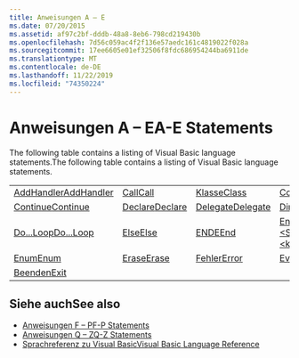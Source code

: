 ```yaml
---
title: Anweisungen A – E
ms.date: 07/20/2015
ms.assetid: af97c2bf-dddb-48a8-8eb6-798cd219430b
ms.openlocfilehash: 7d56c059ac4f2f136e57aedc161c4819022f028a
ms.sourcegitcommit: 17ee6605e01ef32506f8fdc686954244ba6911de
ms.translationtype: MT
ms.contentlocale: de-DE
ms.lasthandoff: 11/22/2019
ms.locfileid: "74350224"
---
```

# <a name="a-e-statements"></a><span data-ttu-id="631f4-102">Anweisungen A – E</span><span class="sxs-lookup"><span data-stu-id="631f4-102">A-E Statements</span></span>
<span data-ttu-id="631f4-103">The following table contains a listing of Visual Basic language statements.</span><span class="sxs-lookup"><span data-stu-id="631f4-103">The following table contains a listing of Visual Basic language statements.</span></span>  
  
|||||  
|---|---|---|---|  
|[<span data-ttu-id="631f4-104">AddHandler</span><span class="sxs-lookup"><span data-stu-id="631f4-104">AddHandler</span></span>](addhandler-statement.md)|[<span data-ttu-id="631f4-105">Call</span><span class="sxs-lookup"><span data-stu-id="631f4-105">Call</span></span>](call-statement.md)|[<span data-ttu-id="631f4-106">Klasse</span><span class="sxs-lookup"><span data-stu-id="631f4-106">Class</span></span>](class-statement.md)|[<span data-ttu-id="631f4-107">Const</span><span class="sxs-lookup"><span data-stu-id="631f4-107">Const</span></span>](const-statement.md)|  
|[<span data-ttu-id="631f4-108">Continue</span><span class="sxs-lookup"><span data-stu-id="631f4-108">Continue</span></span>](continue-statement.md)|[<span data-ttu-id="631f4-109">Declare</span><span class="sxs-lookup"><span data-stu-id="631f4-109">Declare</span></span>](declare-statement.md)|[<span data-ttu-id="631f4-110">Delegate</span><span class="sxs-lookup"><span data-stu-id="631f4-110">Delegate</span></span>](delegate-statement.md)|[<span data-ttu-id="631f4-111">Dim</span><span class="sxs-lookup"><span data-stu-id="631f4-111">Dim</span></span>](dim-statement.md)|  
|[<span data-ttu-id="631f4-112">Do...Loop</span><span class="sxs-lookup"><span data-stu-id="631f4-112">Do...Loop</span></span>](do-loop-statement.md)|[<span data-ttu-id="631f4-113">Else</span><span class="sxs-lookup"><span data-stu-id="631f4-113">Else</span></span>](else-statement.md)|[<span data-ttu-id="631f4-114">ENDE</span><span class="sxs-lookup"><span data-stu-id="631f4-114">End</span></span>](end-statement.md)|[<span data-ttu-id="631f4-115">End \<Schlüsselwort></span><span class="sxs-lookup"><span data-stu-id="631f4-115">End \<keyword></span></span>](end-keyword-statement.md)|  
|[<span data-ttu-id="631f4-116">Enum</span><span class="sxs-lookup"><span data-stu-id="631f4-116">Enum</span></span>](enum-statement.md)|[<span data-ttu-id="631f4-117">Erase</span><span class="sxs-lookup"><span data-stu-id="631f4-117">Erase</span></span>](erase-statement.md)|[<span data-ttu-id="631f4-118">Fehler</span><span class="sxs-lookup"><span data-stu-id="631f4-118">Error</span></span>](error-statement.md)|[<span data-ttu-id="631f4-119">Event</span><span class="sxs-lookup"><span data-stu-id="631f4-119">Event</span></span>](event-statement.md)|  
|[<span data-ttu-id="631f4-120">Beenden</span><span class="sxs-lookup"><span data-stu-id="631f4-120">Exit</span></span>](exit-statement.md)||||  
  
## <a name="see-also"></a><span data-ttu-id="631f4-121">Siehe auch</span><span class="sxs-lookup"><span data-stu-id="631f4-121">See also</span></span>

- [<span data-ttu-id="631f4-122">Anweisungen F – P</span><span class="sxs-lookup"><span data-stu-id="631f4-122">F-P Statements</span></span>](f-p-statements.md)
- [<span data-ttu-id="631f4-123">Anweisungen Q – Z</span><span class="sxs-lookup"><span data-stu-id="631f4-123">Q-Z Statements</span></span>](q-z-statements.md)
- [<span data-ttu-id="631f4-124">Sprachreferenz zu Visual Basic</span><span class="sxs-lookup"><span data-stu-id="631f4-124">Visual Basic Language Reference</span></span>](../index.md)
